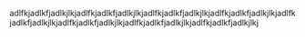 adlfkjadlkfjadlkjlkjadlfkjadlkfjadlkjlkjadlfkjadlkfjadlkjlkjadlfkjadlkfjadlkjlkjadlfkjadlkfjadlkjlkjadlfkjadlkfjadlkjlkjadlfkjadlkfjadlkjlkjadlfkjadlkfjadlkjlkj
